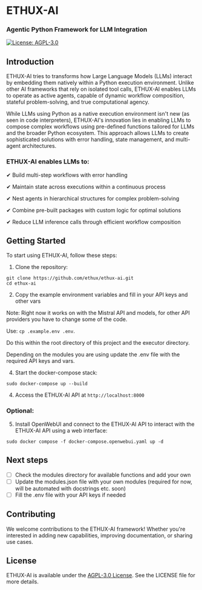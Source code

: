 # ETHUX-AI  
### Agentic Python Framework for LLM Integration  

[![License: AGPL-3.0](https://img.shields.io/badge/License-AGPL--3.0-blue.svg)](https://www.gnu.org/licenses/agpl-3.0)

## Introduction

ETHUX-AI tries to transforms how Large Language Models (LLMs) interact by embedding them natively within a Python execution environment. Unlike other AI frameworks that rely on isolated tool calls, ETHUX-AI enables LLMs to operate as active agents, capable of dynamic workflow composition, stateful problem-solving, and true computational agency.

While LLMs using Python as a native execution environment isn't new (as seen in code interpreters), ETHUX-AI's innovation lies in enabling LLMs to compose complex workflows using pre-defined functions tailored for LLMs and the broader Python ecosystem. This approach allows LLMs to create sophisticated solutions with error handling, state management, and multi-agent architectures.

### ETHUX-AI enables LLMs to:

✔ Build multi-step workflows with error handling

✔ Maintain state across executions within a continuous process

✔ Nest agents in hierarchical structures for complex problem-solving

✔ Combine pre-built packages with custom logic for optimal solutions

✔ Reduce LLM inference calls through efficient workflow composition

## Getting Started

To start using ETHUX-AI, follow these steps:

1. Clone the repository:
```
git clone https://github.com/ethux/ethux-ai.git
cd ethux-ai
```

2. Copy the example environment variables and fill in your API keys and other vars

Note: Right now it works on with the Mistral API and models, for other API providers you have to change some of the code.
  
   Use: `cp .example.env .env`.

   Do this within the root directory of this project and the executor directory.

   Depending on the modules you are using update the .env file with the required API keys and vars.


4. Start the docker-compose stack:
```
sudo docker-compose up --build
```

4. Access the ETHUX-AI API at `http://localhost:8000`

### Optional:

5. Install OpenWebUI and connect to the ETHUX-AI API to interact with the ETHUX-AI API using a web interface:

```
sudo docker compose -f docker-compose.openwebui.yaml up -d
```

## Next steps

- [ ] Check the modules directory for available functions and add your own
- [ ] Update the modules.json file with your own modules (required for now, will be automated with docstrings etc. soon)
- [ ] Fill the .env file with your API keys if needed

## Contributing

We welcome contributions to the ETHUX-AI framework! Whether you're interested in adding new capabilities, improving documentation, or sharing use cases.

## License

ETHUX-AI is available under the [AGPL-3.0 License](LICENSE). See the LICENSE file for more details.
